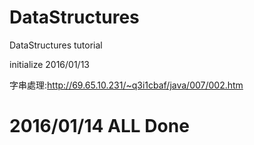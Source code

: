# DataStructures
DataStructures tutorial<br/>

initialize 2016/01/13<br/>

字串處理:http://69.65.10.231/~q3i1cbaf/java/007/002.htm

# 2016/01/14 ALL Done
